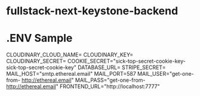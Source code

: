 # fullstack-next-keystone-backend

# .ENV Sample

CLOUDINARY_CLOUD_NAME=
CLOUDINARY_KEY=
CLOUDINARY_SECRET=
COOKIE_SECRET="sick-top-secret-cookie-key-sick-top-secret-cookie-key"
DATABASE_URL=
STRIPE_SECRET=
MAIL_HOST="smtp.ethereal.email"
MAIL_PORT=587
MAIL_USER="get-one-from- http://ethereal.email"
MAIL_PASS="get-one-from- http://ethereal.email"
FRONTEND_URL="http://localhost:7777"
